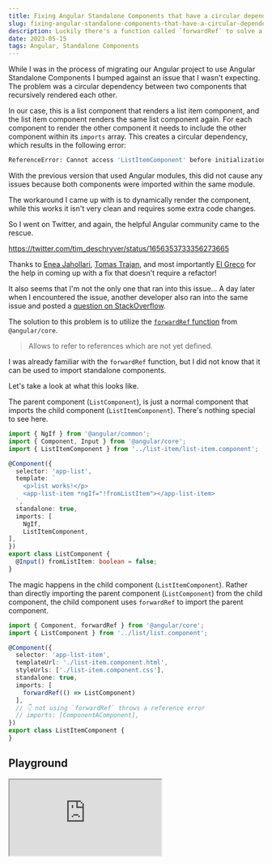 ```yaml
---
title: Fixing Angular Standalone Components that have a circular dependency
slug: fixing-angular-standalone-components-that-have-a-circular-dependency
description: Luckily there's a function called `forwardRef` to solve a circular dependency between two Angular Standalone Components. A use case for this is a recursive component that renders its parent component.
date: 2023-05-15
tags: Angular, Standalone Components
---
```


While I was in the process of migrating our Angular project to use Angular Standalone Components I bumped against an issue that I wasn't expecting. The problem was a circular dependency between two components that recursively rendered each other.

In our case, this is a list component that renders a list item component, and the list item component renders the same list component again. For each component to render the other component it needs to include the other component within its `imports` array. This creates a circular dependency, which results in the following error:

```bash
ReferenceError: Cannot access 'ListItemComponent' before initialization.
```

With the previous version that used Angular modules, this did not cause any issues because both components were imported within the same module.

The workaround I came up with is to dynamically render the component, while this works it isn't very clean and requires some extra code changes.

So I went on Twitter, and again, the helpful Angular community came to the rescue.

https://twitter.com/tim_deschryver/status/1656353733356273665

Thanks to [Enea Jahollari](https://twitter.com/Enea_Jahollari), [Tomas Trajan](https://twitter.com/tomastrajan), and most importantly [El Greco](https://twitter.com/elgreco247) for the help in coming up with a fix that doesn't require a refactor!

It also seems that I'm not the only one that ran into this issue...
A day later when I encountered the issue, another developer also ran into the same issue and posted a [question on StackOverflow](https://stackoverflow.com/questions/76233330/angular-15-ref-error-cannot-access-component-a-before-initialization).

The solution to this problem is to utilize the [`forwardRef` function](https://angular.io/api/core/forwardRef) from `@angular/core`.

> Allows to refer to references which are not yet defined.

I was already familiar with the `forwardRef` function, but I did not know that it can be used to import standalone components.

Let's take a look at what this looks like.

The parent component (`ListComponent`), is just a normal component that imports the child component (`ListItemComponent`).
There's nothing special to see here.

```ts{14}:list.component.ts
import { NgIf } from '@angular/common';
import { Component, Input } from '@angular/core';
import { ListItemComponent } from '../list-item/list-item.component';

@Component({
  selector: 'app-list',
  template: `
    <p>list works!</p>
    <app-list-item *ngIf="!fromListItem"></app-list-item>
  `,
  standalone: true,
  imports: [
    NgIf,
    ListItemComponent,
],
})
export class ListComponent {
  @Input() fromListItem: boolean = false;
}
```

The magic happens in the child component (`ListItemComponent`).
Rather than directly importing the parent component (`ListComponent`) from the child component, the child component uses `forwardRef` to import the parent component.

```ts{10}:list-item.component.ts
import { Component, forwardRef } from '@angular/core';
import { ListComponent } from '../list/list.component';

@Component({
  selector: 'app-list-item',
  templateUrl: './list-item.component.html',
  styleUrls: ['./list-item.component.css'],
  standalone: true,
  imports: [
    forwardRef(() => ListComponent)
  ],
  // 👇 not using `forwardRef` throws a reference error
  // imports: [ComponentAComponent],
})
export class ListItemComponent {
}
```

## Playground

<iframe src="https://stackblitz.com/edit/angular-hqgbou?file=src/list-item/list-item.component.ts" title="circular-standalone-components" loading="lazy"></iframe>
